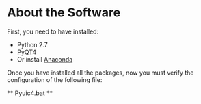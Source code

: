 # About the Software

First, you need to have installed:

* Python 2.7
* [PyQT4](https://riverbankcomputing.com/software/pyqt/download)
* Or install [Anaconda](http://continuum.io/downloads)

Once you have installed all the packages, now you must verify the configuration of the following file:

** Pyuic4.bat **
